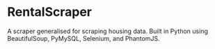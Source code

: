 # RentalScraper
A scraper generalised for scraping housing data. Built in Python using BeautifulSoup, PyMySQL, Selenium, and PhantomJS.
